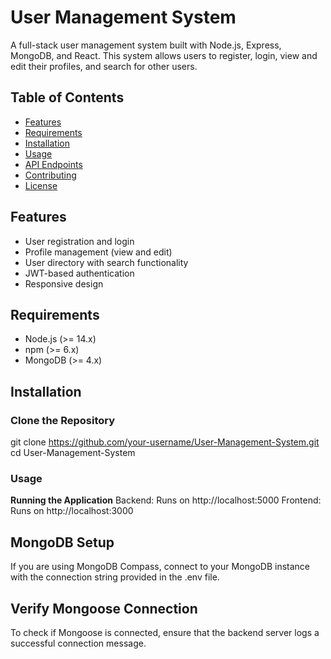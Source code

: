 # User Management System

A full-stack user management system built with Node.js, Express, MongoDB, and React. This system allows users to register, login, view and edit their profiles, and search for other users.

## Table of Contents
- [Features](#features)
- [Requirements](#requirements)
- [Installation](#installation)
- [Usage](#usage)
- [API Endpoints](#api-endpoints)
- [Contributing](#contributing)
- [License](#license)

## Features
- User registration and login
- Profile management (view and edit)
- User directory with search functionality
- JWT-based authentication
- Responsive design

## Requirements
- Node.js (>= 14.x)
- npm (>= 6.x)
- MongoDB (>= 4.x)

## Installation

### Clone the Repository
git clone https://github.com/your-username/User-Management-System.git
cd User-Management-System

### Usage

**Running the Application**
Backend: Runs on http://localhost:5000
Frontend: Runs on http://localhost:3000

## MongoDB Setup
If you are using MongoDB Compass, connect to your MongoDB instance with the connection string provided in the .env file.

## Verify Mongoose Connection
To check if Mongoose is connected, ensure that the backend server logs a successful connection message.
